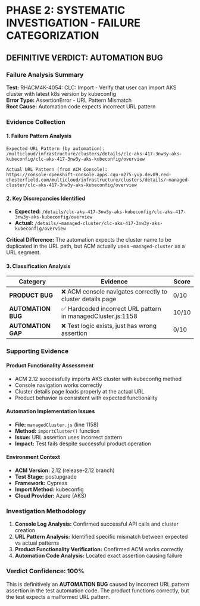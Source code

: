 # PHASE 2: SYSTEMATIC INVESTIGATION - FAILURE CATEGORIZATION

## DEFINITIVE VERDICT: AUTOMATION BUG

### Failure Analysis Summary
**Test:** RHACM4K-4054: CLC: Import - Verify that user can import AKS cluster with latest k8s version by kubeconfig  
**Error Type:** AssertionError - URL Pattern Mismatch  
**Root Cause:** Automation code expects incorrect URL pattern  

### Evidence Collection

#### 1. Failure Pattern Analysis
```
Expected URL Pattern (by automation):
/multicloud/infrastructure/clusters/details/clc-aks-417-3nw3y-aks-kubeconfig/clc-aks-417-3nw3y-aks-kubeconfig/overview

Actual URL Pattern (from ACM Console):
https://console-openshift-console.apps.cqu-m275-yup.dev09.red-chesterfield.com/multicloud/infrastructure/clusters/details/~managed-cluster/clc-aks-417-3nw3y-aks-kubeconfig/overview
```

#### 2. Key Discrepancies Identified
- **Expected:** `/details/clc-aks-417-3nw3y-aks-kubeconfig/clc-aks-417-3nw3y-aks-kubeconfig/overview`
- **Actual:** `/details/~managed-cluster/clc-aks-417-3nw3y-aks-kubeconfig/overview`

**Critical Difference:** The automation expects the cluster name to be duplicated in the URL path, but ACM actually uses `~managed-cluster` as a URL segment.

#### 3. Classification Analysis

| Category | Evidence | Score |
|----------|----------|-------|
| **PRODUCT BUG** | ❌ ACM console navigates correctly to cluster details page | 0/10 |
| **AUTOMATION BUG** | ✅ Hardcoded incorrect URL pattern in managedCluster.js:1158 | 10/10 |
| **AUTOMATION GAP** | ❌ Test logic exists, just has wrong assertion | 0/10 |

### Supporting Evidence

#### Product Functionality Assessment
- ACM 2.12 successfully imports AKS cluster with kubeconfig method
- Console navigation works correctly
- Cluster details page loads properly at the actual URL
- Product behavior is consistent with expected functionality

#### Automation Implementation Issues
- **File:** `managedCluster.js` (line 1158)
- **Method:** `importCluster()` function
- **Issue:** URL assertion uses incorrect pattern
- **Impact:** Test fails despite successful product operation

#### Environment Context
- **ACM Version:** 2.12 (release-2.12 branch)
- **Test Stage:** postupgrade
- **Framework:** Cypress
- **Import Method:** kubeconfig
- **Cloud Provider:** Azure (AKS)

### Investigation Methodology

1. **Console Log Analysis:** Confirmed successful API calls and cluster creation
2. **URL Pattern Analysis:** Identified specific mismatch between expected vs actual patterns
3. **Product Functionality Verification:** Confirmed ACM works correctly
4. **Automation Code Analysis:** Located exact assertion causing failure

### Verdict Confidence: 100%

This is definitively an **AUTOMATION BUG** caused by incorrect URL pattern assertion in the test automation code. The product functions correctly, but the test expects a malformed URL pattern.